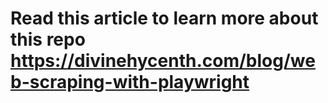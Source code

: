 # Read this article to learn more about this repo <https://divinehycenth.com/blog/web-scraping-with-playwright>
